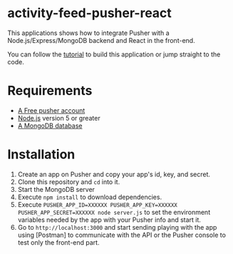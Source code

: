 # activity-feed-pusher-react
This applications shows how to integrate Pusher with a Node.js/Express/MongoDB backend and React in the front-end.

You can follow the [tutorial](https://pusher.com) to build this application or jump straight to the code.

# Requirements

- [A Free pusher account](https://pusher.com)
- [Node.js](https://nodejs.org/en/download/) version 5 or greater
- [A MongoDB database](https://www.mongodb.com/download-center?jmp=nav#community)

# Installation
1. Create an app on Pusher and copy your app's id, key, and secret.
2. Clone this repository and `cd` into it.
3. Start the MongoDB server
4. Execute `npm install` to download dependencies.
5. Execute `PUSHER_APP_ID=XXXXXX PUSHER_APP_KEY=XXXXXX PUSHER_APP_SECRET=XXXXXX node server.js` to set the environment variables needed by the app with your Pusher info and start it.
6. Go to `http://localhost:3000` and start sending playing with the app using [Postman] to communicate with the API or the Pusher console to test only the front-end part. 
